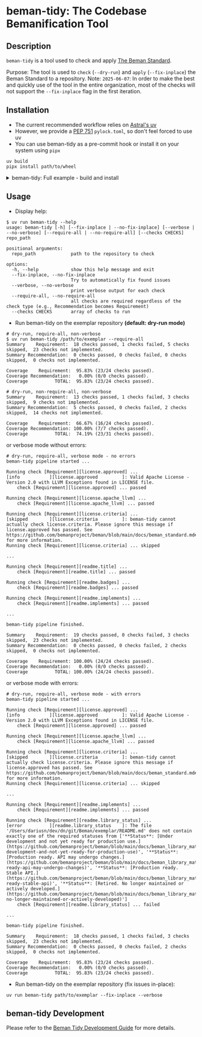 # beman-tidy: The Codebase Bemanification Tool

<!--
SPDX-License-Identifier: Apache-2.0 WITH LLVM-exception
-->

## Description

`beman-tidy` is a tool used to check and apply
[The Beman Standard](https://github.com/bemanproject/beman/blob/main/docs/beman_standard.md).

Purpose: The tool is used to `check` (`--dry-run`) and `apply` (`--fix-inplace`) the Beman Standard to a repository.
Note: `2025-06-07`: In order to make the best and quickly use of the tool in the entire organization, most of the
checks will not support the `--fix-inplace` flag in the first iteration.

## Installation

- The current recommended workflow relies on [Astral's uv](https://docs.astral.sh/uv/)
- However, we provide a [PEP 751](https://peps.python.org/pep-0751/) `pylock.toml`, so don't feel forced to use uv
- You can use beman-tidy as a pre-commit hook or install it on your system using `pipx`

```shell
uv build
pipx install path/to/wheel
```

<details>
<summary>beman-tidy: Full example - build and install</summary>

```shell
$ uv build
Building source distribution...
Building wheel from source distribution...
Successfully built dist/beman_tidy-0.1.0.tar.gz
Successfully built dist/beman_tidy-0.1.0-py3-none-any.whl

$ pipx install dist/beman_tidy-0.1.0-py3-none-any.whl
Installing to existing venv 'beman-tidy'
  installed package beman-tidy 0.1.0, installed using Python 3.13.4
  These apps are now globally available
    - beman-tidy
...
You will need to open a new terminal or re-login for the PATH changes to take effect. Alternatively, you can source your shell's config file with e.g. 'source ~/.bashrc'.

$ beman-tidy --help
usage: beman-tidy [-h] [--fix-inplace | --no-fix-inplace] [--verbose | --no-verbose] [--checks CHECKS] repo_path
...
```

</details>

## Usage

- Display help:

```shell
$ uv run beman-tidy --help
usage: beman-tidy [-h] [--fix-inplace | --no-fix-inplace] [--verbose | --no-verbose] [--require-all | --no-require-all] [--checks CHECKS] repo_path

positional arguments:
  repo_path             path to the repository to check

options:
  -h, --help            show this help message and exit
  --fix-inplace, --no-fix-inplace
                        Try to automatically fix found issues
  --verbose, --no-verbose
                        print verbose output for each check
  --require-all, --no-require-all
                        all checks are required regardless of the check type (e.g., Recommendation becomes Requirement)
  --checks CHECKS       array of checks to run
```

- Run beman-tidy on the exemplar repository **(default: dry-run mode)**

```shell
# dry-run, require-all, non-verbose
$ uv run beman-tidy /path/to/exemplar --require-all
Summary    Requirement:  18 checks passed, 1 checks failed, 5 checks skipped,  23 checks not implemented.
Summary Recommendation:  0 checks passed, 0 checks failed, 0 checks skipped,  0 checks not implemented.

Coverage    Requirement:  95.83% (23/24 checks passed).
Coverage Recommendation:   0.00% (0/0 checks passed).
Coverage          TOTAL:  95.83% (23/24 checks passed).

# dry-run, non-require-all, non-verbose
Summary    Requirement:  13 checks passed, 1 checks failed, 3 checks skipped,  9 checks not implemented.
Summary Recommendation:  5 checks passed, 0 checks failed, 2 checks skipped,  14 checks not implemented.

Coverage    Requirement:  66.67% (16/24 checks passed).
Coverage Recommendation: 100.00% (7/7 checks passed).
Coverage          TOTAL:  74.19% (23/31 checks passed).
```

or verbose mode without errors:

```shell
# dry-run, require-all, verbose mode - no errors
beman-tidy pipeline started ...

Running check [Requirement][license.approved] ...
[info           ][license.approved         ]: Valid Apache License - Version 2.0 with LLVM Exceptions found in LICENSE file.
	check [Requirement][license.approved] ... passed

Running check [Requirement][license.apache_llvm] ...
	check [Requirement][license.apache_llvm] ... passed

Running check [Requirement][license.criteria] ...
[skipped        ][license.criteria         ]: beman-tidy cannot actually check license.criteria. Please ignore this message if license.approved has passed. See https://github.com/bemanproject/beman/blob/main/docs/beman_standard.md#licensecriteria for more information.
Running check [Requirement][license.criteria] ... skipped

...

Running check [Requirement][readme.title] ...
	check [Requirement][readme.title] ... passed

Running check [Requirement][readme.badges] ...
	check [Requirement][readme.badges] ... passed

Running check [Requirement][readme.implements] ...
	check [Requirement][readme.implements] ... passed

...

beman-tidy pipeline finished.

Summary    Requirement:  19 checks passed, 0 checks failed, 3 checks skipped,  23 checks not implemented.
Summary Recommendation:  0 checks passed, 0 checks failed, 2 checks skipped,  0 checks not implemented.

Coverage    Requirement: 100.00% (24/24 checks passed).
Coverage Recommendation:   0.00% (0/0 checks passed).
Coverage          TOTAL: 100.00% (24/24 checks passed).
```

or verbose mode with errors:

```shell
# dry-run, require-all, verbose mode - with errors
beman-tidy pipeline started ...

Running check [Requirement][license.approved] ...
[info           ][license.approved         ]: Valid Apache License - Version 2.0 with LLVM Exceptions found in LICENSE file.
	check [Requirement][license.approved] ... passed

Running check [Requirement][license.apache_llvm] ...
	check [Requirement][license.apache_llvm] ... passed

Running check [Requirement][license.criteria] ...
[skipped        ][license.criteria         ]: beman-tidy cannot actually check license.criteria. Please ignore this message if license.approved has passed. See https://github.com/bemanproject/beman/blob/main/docs/beman_standard.md#licensecriteria for more information.
Running check [Requirement][license.criteria] ... skipped

...

Running check [Requirement][readme.implements] ...
	check [Requirement][readme.implements] ... passed

Running check [Requirement][readme.library_status] ...
[error          ][readme.library_status    ]: The file '/Users/dariusn/dev/dn/git/Beman/exemplar/README.md' does not contain exactly one of the required statuses from ['**Status**: [Under development and not yet ready for production use.](https://github.com/bemanproject/beman/blob/main/docs/beman_library_maturity_model.md#under-development-and-not-yet-ready-for-production-use)', '**Status**: [Production ready. API may undergo changes.](https://github.com/bemanproject/beman/blob/main/docs/beman_library_maturity_model.md#production-ready-api-may-undergo-changes)', '**Status**: [Production ready. Stable API.](https://github.com/bemanproject/beman/blob/main/docs/beman_library_maturity_model.md#production-ready-stable-api)', '**Status**: [Retired. No longer maintained or actively developed.](https://github.com/bemanproject/beman/blob/main/docs/beman_library_maturity_model.md#retired-no-longer-maintained-or-actively-developed)']
	check [Requirement][readme.library_status] ... failed

...

beman-tidy pipeline finished.

Summary    Requirement:  18 checks passed, 1 checks failed, 3 checks skipped,  23 checks not implemented.
Summary Recommendation:  0 checks passed, 0 checks failed, 2 checks skipped,  0 checks not implemented.

Coverage    Requirement:  95.83% (23/24 checks passed).
Coverage Recommendation:   0.00% (0/0 checks passed).
Coverage          TOTAL:  95.83% (23/24 checks passed).
```

- Run beman-tidy on the exemplar repository (fix issues in-place):

```shell
uv run beman-tidy path/to/exemplar --fix-inplace --verbose
```

## beman-tidy Development

Please refer to the [Beman Tidy Development Guide](./docs/dev-guide.md) for more details.
